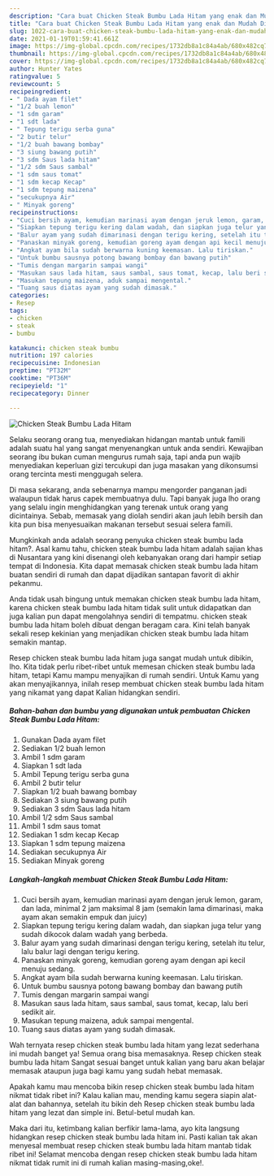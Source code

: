 ```yaml
---
description: "Cara buat Chicken Steak Bumbu Lada Hitam yang enak dan Mudah Dibuat"
title: "Cara buat Chicken Steak Bumbu Lada Hitam yang enak dan Mudah Dibuat"
slug: 1022-cara-buat-chicken-steak-bumbu-lada-hitam-yang-enak-dan-mudah-dibuat
date: 2021-01-19T01:59:41.661Z
image: https://img-global.cpcdn.com/recipes/1732db8a1c84a4ab/680x482cq70/chicken-steak-bumbu-lada-hitam-foto-resep-utama.jpg
thumbnail: https://img-global.cpcdn.com/recipes/1732db8a1c84a4ab/680x482cq70/chicken-steak-bumbu-lada-hitam-foto-resep-utama.jpg
cover: https://img-global.cpcdn.com/recipes/1732db8a1c84a4ab/680x482cq70/chicken-steak-bumbu-lada-hitam-foto-resep-utama.jpg
author: Hunter Yates
ratingvalue: 5
reviewcount: 5
recipeingredient:
- " Dada ayam filet"
- "1/2 buah lemon"
- "1 sdm garam"
- "1 sdt lada"
- " Tepung terigu serba guna"
- "2 butir telur"
- "1/2 buah bawang bombay"
- "3 siung bawang putih"
- "3 sdm Saus lada hitam"
- "1/2 sdm Saus sambal"
- "1 sdm saus tomat"
- "1 sdm kecap Kecap"
- "1 sdm tepung maizena"
- "secukupnya Air"
- " Minyak goreng"
recipeinstructions:
- "Cuci bersih ayam, kemudian marinasi ayam dengan jeruk lemon, garam, dan lada, minimal 2 jam maksimal 8 jam (semakin lama dimarinasi, maka ayam akan semakin empuk dan juicy)"
- "Siapkan tepung terigu kering dalam wadah, dan siapkan juga telur yang sudah dikocok dalam wadah yang berbeda."
- "Balur ayam yang sudah dimarinasi dengan terigu kering, setelah itu telur, lalu balur lagi dengan terigu kering."
- "Panaskan minyak goreng, kemudian goreng ayam dengan api kecil menuju sedang."
- "Angkat ayam bila sudah berwarna kuning keemasan. Lalu tiriskan."
- "Untuk bumbu sausnya potong bawang bombay dan bawang putih"
- "Tumis dengan margarin sampai wangi"
- "Masukan saus lada hitam, saus sambal, saus tomat, kecap, lalu beri sedikit air."
- "Masukan tepung maizena, aduk sampai mengental."
- "Tuang saus diatas ayam yang sudah dimasak."
categories:
- Resep
tags:
- chicken
- steak
- bumbu

katakunci: chicken steak bumbu 
nutrition: 197 calories
recipecuisine: Indonesian
preptime: "PT32M"
cooktime: "PT36M"
recipeyield: "1"
recipecategory: Dinner

---
```



![Chicken Steak Bumbu Lada Hitam](https://img-global.cpcdn.com/recipes/1732db8a1c84a4ab/680x482cq70/chicken-steak-bumbu-lada-hitam-foto-resep-utama.jpg)

Selaku seorang orang tua, menyediakan hidangan mantab untuk famili adalah suatu hal yang sangat menyenangkan untuk anda sendiri. Kewajiban seorang ibu bukan cuman mengurus rumah saja, tapi anda pun wajib menyediakan keperluan gizi tercukupi dan juga masakan yang dikonsumsi orang tercinta mesti menggugah selera.

Di masa  sekarang, anda sebenarnya mampu mengorder panganan jadi walaupun tidak harus capek membuatnya dulu. Tapi banyak juga lho orang yang selalu ingin menghidangkan yang terenak untuk orang yang dicintainya. Sebab, memasak yang diolah sendiri akan jauh lebih bersih dan kita pun bisa menyesuaikan makanan tersebut sesuai selera famili. 



Mungkinkah anda adalah seorang penyuka chicken steak bumbu lada hitam?. Asal kamu tahu, chicken steak bumbu lada hitam adalah sajian khas di Nusantara yang kini disenangi oleh kebanyakan orang dari hampir setiap tempat di Indonesia. Kita dapat memasak chicken steak bumbu lada hitam buatan sendiri di rumah dan dapat dijadikan santapan favorit di akhir pekanmu.

Anda tidak usah bingung untuk memakan chicken steak bumbu lada hitam, karena chicken steak bumbu lada hitam tidak sulit untuk didapatkan dan juga kalian pun dapat mengolahnya sendiri di tempatmu. chicken steak bumbu lada hitam boleh dibuat dengan beragam cara. Kini telah banyak sekali resep kekinian yang menjadikan chicken steak bumbu lada hitam semakin mantap.

Resep chicken steak bumbu lada hitam juga sangat mudah untuk dibikin, lho. Kita tidak perlu ribet-ribet untuk memesan chicken steak bumbu lada hitam, tetapi Kamu mampu menyajikan di rumah sendiri. Untuk Kamu yang akan menyajikannya, inilah resep membuat chicken steak bumbu lada hitam yang nikamat yang dapat Kalian hidangkan sendiri.

<!--inarticleads1-->

##### Bahan-bahan dan bumbu yang digunakan untuk pembuatan Chicken Steak Bumbu Lada Hitam:

1. Gunakan  Dada ayam filet
1. Sediakan 1/2 buah lemon
1. Ambil 1 sdm garam
1. Siapkan 1 sdt lada
1. Ambil  Tepung terigu serba guna
1. Ambil 2 butir telur
1. Siapkan 1/2 buah bawang bombay
1. Sediakan 3 siung bawang putih
1. Sediakan 3 sdm Saus lada hitam
1. Ambil 1/2 sdm Saus sambal
1. Ambil 1 sdm saus tomat
1. Sediakan 1 sdm kecap Kecap
1. Siapkan 1 sdm tepung maizena
1. Sediakan secukupnya Air
1. Sediakan  Minyak goreng




<!--inarticleads2-->

##### Langkah-langkah membuat Chicken Steak Bumbu Lada Hitam:

1. Cuci bersih ayam, kemudian marinasi ayam dengan jeruk lemon, garam, dan lada, minimal 2 jam maksimal 8 jam (semakin lama dimarinasi, maka ayam akan semakin empuk dan juicy)
1. Siapkan tepung terigu kering dalam wadah, dan siapkan juga telur yang sudah dikocok dalam wadah yang berbeda.
1. Balur ayam yang sudah dimarinasi dengan terigu kering, setelah itu telur, lalu balur lagi dengan terigu kering.
1. Panaskan minyak goreng, kemudian goreng ayam dengan api kecil menuju sedang.
1. Angkat ayam bila sudah berwarna kuning keemasan. Lalu tiriskan.
1. Untuk bumbu sausnya potong bawang bombay dan bawang putih
1. Tumis dengan margarin sampai wangi
1. Masukan saus lada hitam, saus sambal, saus tomat, kecap, lalu beri sedikit air.
1. Masukan tepung maizena, aduk sampai mengental.
1. Tuang saus diatas ayam yang sudah dimasak.




Wah ternyata resep chicken steak bumbu lada hitam yang lezat sederhana ini mudah banget ya! Semua orang bisa memasaknya. Resep chicken steak bumbu lada hitam Sangat sesuai banget untuk kalian yang baru akan belajar memasak ataupun juga bagi kamu yang sudah hebat memasak.

Apakah kamu mau mencoba bikin resep chicken steak bumbu lada hitam nikmat tidak ribet ini? Kalau kalian mau, mending kamu segera siapin alat-alat dan bahannya, setelah itu bikin deh Resep chicken steak bumbu lada hitam yang lezat dan simple ini. Betul-betul mudah kan. 

Maka dari itu, ketimbang kalian berfikir lama-lama, ayo kita langsung hidangkan resep chicken steak bumbu lada hitam ini. Pasti kalian tak akan menyesal membuat resep chicken steak bumbu lada hitam mantab tidak ribet ini! Selamat mencoba dengan resep chicken steak bumbu lada hitam nikmat tidak rumit ini di rumah kalian masing-masing,oke!.

